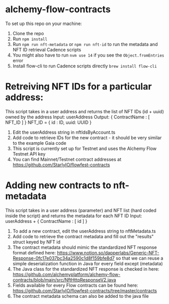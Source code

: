 # alchemy-flow-contracts
To set up this repo on your machine:
1. Clone the repo
2. Run `npm install`
3. Run `npm run nft-metadata` or `npm run nft-id` to run the metadata and NFT ID retrieval Cadence scripts
4. You might also have to run `nvm use 14` if you see the `Object.fromEntries` error
5. Install flow-cli to run Cadence scripts directly `brew install flow-cli`

# Retreiving NFT IDs for a particular address:
This script takes in a user address and returns the list of NFT IDs (id + uuid) owned by the address
Input: userAddress
Output: { ContractName : [ NFT_ID ] }
NFT_ID = { id : ID, uuid: UUID }

1. Edit the userAddress string in nftIdsByAccount.ts
2. Add code to retrieve IDs for the new contract - it should be very similar to the example Gaia code
3. This script is currently set up for Testnet and uses the Alchemy Flow Testnet API key
4. You can find Mainnet/Testnet contract addresses at https://github.com/StarlyIO/flowfest-contracts
 
# Adding new contracts to nft-metadata
This script takes in a user address (parameter) and NFT list (hard coded inside the script) and returns the metadata for each NFT ID
Input: userAddress + { ContractName : [ id ] }
1. To add a new contract, edit the userAddress string to nftMetadata.ts
2. Add code to retrieve the contract metadata and fill out the "results" struct keyed by NFT id
3. The contract metadata should mimic the standardized NFT response format defined here: https://www.notion.so/dapperlabs/Generic-NFT-Response-0fc17e037bc34a2590c1d8f159bfe8d7 so that we can reuse a simple deserialization function in Java for every field except (metadata)
4. The Java class for the standardized NFT response is checked in here: https://github.com/alchemyplatform/alchemy-flow-contracts/blob/main/src/NftHttpResponseV2.java
5. Fields available for every Flow contracts can be found here: https://github.com/StarlyIO/flowfest-contracts/tree/master/contracts
6. The contract metadata schema can also be added to the java file
